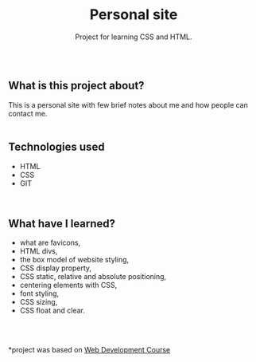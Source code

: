 <h1 align="center">Personal site</h1>
  <p align="center">Project for learning CSS and HTML.</p>
<br>
<br>

## What is this project about?
This is a personal site with few brief notes about me and how people can contact me.
<br>
<br>

## Technologies used
- HTML
- CSS
- GIT
<br>

## What have I learned?
- what are favicons,
- HTML divs,
- the box model of website styling,
- CSS display property,
- CSS static, relative and absolute positioning,
- centering elements with CSS,
- font styling,
- CSS sizing,
- CSS float and clear.
<br>
<br>


*project was based on [Web Development Course](https://www.udemy.com/course/the-complete-web-development-bootcamp/)
